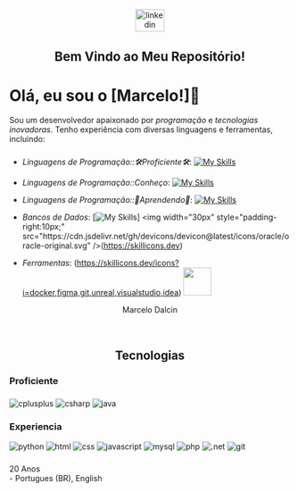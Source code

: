  <link rel="stylesheet" type='text/css' href="https://cdn.jsdelivr.net/gh/devicons/devicon@latest/devicon.min.css" /> 

<div align="center">
  <a href="https://www.linkedin.com/in/marcelosdalcin/" target="_blank" rel="noreferrer"><img src="https://raw.githubusercontent.com/maurodesouza/profile-readme-generator/master/src/assets/icons/social/linkedin/default.svg" width="52" height="40" alt="linkedin logo"  /> </a>
</div>

###

<h3 align="center" style="font-size:160%;">Bem Vindo ao Meu Repositório!</h3>

# Olá, eu sou o [Marcelo!]👋

Sou um desenvolvedor apaixonado por *programação* e *tecnologias inovadoras*. Tenho experiência com diversas linguagens e ferramentas, incluindo:

###
- *Linguagens de Programação::🛠️Proficiente🛠️*:
[![My Skills](https://skillicons.dev/icons?i=cpp,java)](https://skillicons.dev)

- *Linguagens de Programação::Conheço*:
[![My Skills](https://skillicons.dev/icons?i=cs,css,html,js,php,py)](https://skillicons.dev)

- *Linguagens de Programação::🌱Aprendendo🌱*:
[![My Skills](https://skillicons.dev/icons?i=c,rust,go)](https://skillicons.dev)

- *Bancos de Dados*:
[![My Skills](https://skillicons.dev/icons?i=mysql,)] <img width="30px" style="padding-right:10px;" src="https://cdn.jsdelivr.net/gh/devicons/devicon@latest/icons/oracle/oracle-original.svg" />(https://skillicons.dev)

- *Ferramentas*:
(https://skillicons.dev/icons?i=docker,figma,git,unreal,visualstudio,idea) <img width="50px" style="padding-right:30px;" src="https://cdn.jsdelivr.net/gh/devicons/devicon@latest/icons/opengl/opengl-original.svg" />



<p align="center">Marcelo Dalcin</p>

<br>

<h2 align="center">Tecnologias</h1>

<h3 align="left">Proficiente</h3>

###

<div align="left">
  <img src="https://img.shields.io/badge/C%2B%2B-00599C?style=for-the-badge&logo=c%2B%2B&logoColor=white" alt="cplusplus" />
  <img src="https://img.shields.io/badge/C%23-239120?style=for-the-badge&logo=c-sharp&logoColor=white" alt="csharp" /> 
  <img src="https://img.shields.io/badge/Java-ED8B00?style=for-the-badge&logo=openjdk&logoColor=white" alt="java"/> 
</div>

###

<h3 align="left">Experiencia</h3>

<div align="left">
<img src="https://img.shields.io/badge/Python-3776AB?style=for-the-badge&logo=python&logoColor=white" alt="python">
<img src="https://img.shields.io/badge/HTML5-E34F26?style=for-the-badge&logo=html5&logoColor=white" alt="html">
<img src="https://img.shields.io/badge/CSS3-1572B6?style=for-the-badge&logo=css3&logoColor=white" alt="css">
<img src="https://img.shields.io/badge/JavaScript-F7DF1E?style=for-the-badge&logo=javascript&logoColor=black" alt="javascript">
<img src="https://img.shields.io/badge/MySQL-00000F?style=for-the-badge&logo=mysql&logoColor=white" alt="mysql">
<img src="https://img.shields.io/badge/PHP-777BB4?style=for-the-badge&logo=php&logoColor=white" alt="php">
<img src="https://img.shields.io/badge/.NET-5C2D91?style=for-the-badge&logo=.net&logoColor=white" alt=".net">
<img src="https://img.shields.io/badge/GIT-E44C30?style=for-the-badge&logo=git&logoColor=white" alt="git">
     
</div>

###

<p align="left">20 Anos<br>- Portugues (BR), English</p>

###
